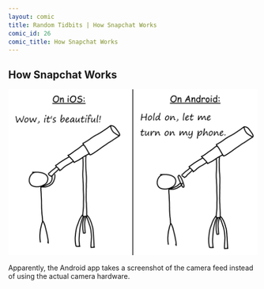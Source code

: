 ```yaml
---
layout: comic
title: Random Tidbits | How Snapchat Works
comic_id: 26
comic_title: How Snapchat Works
---
```


## How Snapchat Works

<img id="img26" class="img-fluid" src="/assets/images/26.png">

Apparently, the Android app takes a screenshot of the camera feed instead of using the actual camera hardware.

